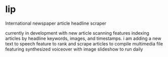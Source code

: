# lip
International newspaper article headline scraper

currently in development with new article scanning features indexing articles by headline keywords, images, and timestamps.  i am adding a new text to speech feature to rank and scrape articles to compile multimedia file featuring synthesized voiceover with image slideshow to run daily

